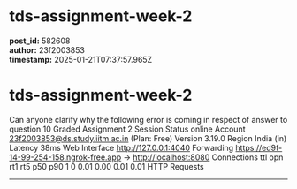 # tds-assignment-week-2

**post_id:** 582608  
**author:** 23f2003853  
**timestamp:** 2025-01-21T07:37:57.965Z

# tds-assignment-week-2

Can anyone clarify why the following error is coming in respect of answer to question 10 Graded Assignment 2 Session Status online Account 23f2003853@ds.study.iitm.ac.in (Plan: Free) Version 3.19.0 Region India (in) Latency 38ms Web Interface <http://127.0.0.1:4040> Forwarding <https://ed9f-14-99-254-158.ngrok-free.app> → <http://localhost:8080> Connections ttl opn rt1 rt5 p50 p90 1 0 0.01 0.00 0.01 0.01 HTTP Requests

---


